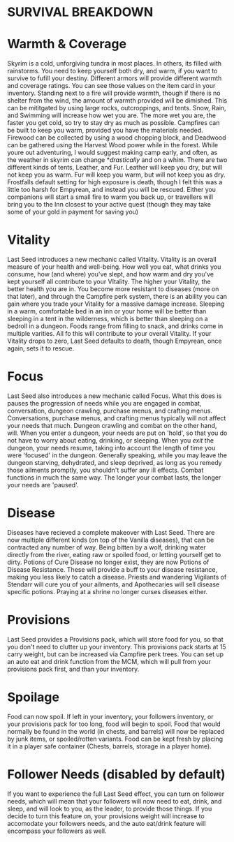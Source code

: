 # **SURVIVAL BREAKDOWN**


# Warmth & Coverage
Skyrim is a cold, unforgiving tundra in most places. In others, its filled with rainstorms. You need to keep yourself both dry, and warm, if you want to survive to fufill your destiny. Different armors will provide different warmth and coverage ratings. You can see those values on the item card in your inventory. Standing next to a fire will provide warmth, though if there is no shelter from the wind, the amount of warmth provided will be dimished. This can be mititgated by using large rocks, outcroppings, and tents. Snow, Rain, and Swimming will increase how wet you are. The more wet you are, the faster you get cold, so try to stay dry as much as possible. Campfires can be built to keep you warm, provided you have the materials needed. Firewood can be collected by using a wood chopping block, and Deadwood can be gathered using the Harvest Wood power while in the forest. While youre out adventuring, I would suggest making camp early, and often, as the weather in skyrim can change **drastically* and on a whim. There are two different kinds of tents, Leather, and Fur. Leather will keep you dry, but will not keep you as warm. Fur will keep you warm, but will not keep you as dry. Frostfalls default setting for high exposure
 is death, though I felt this was a little too harsh for Empyrean, and instead you will be rescued. Either you companions will start a small fire to warm you back up, or travellers will bring you to the Inn closest to your active quest (though they may take some of your gold in payment for saving you)
 

# Vitality
Last Seed introduces a new mechanic called Vitality. Vitality is an overall measure of your health and well-being. How well you eat, what drinks you consume, how (and where) you've slept, and how warm and dry you've kept yourself all contribute to your VItality. The higher your Vitality, the better health you are in. You become more resistant to diseases (more on that later), and through the Campfire perk system, there is an ability you can gain where you trade your Vitality for a massive damage increase. Sleeping in a warm, comfortable bed in an inn or your home will be better than sleeping in a tent in the wilderness, which is better than sleeping on a bedroll in a dungeon. Foods range from filling to snack, and drinks come in multiple varities. All fo this will contribute to your overall Vitality. If your Vitality drops to zero, Last Seed defaults to death, though Empyrean, once again, sets it to rescue.


# Focus
Last Seed also introduces a new mechanic called Focus. What this does is pauses the progression of needs while you are engaged in combat, conversation, dungeon crawling, purchase menus, and crafting menus. Conversations, purchase menus, and crafting menus typically will not affect your needs that much. Dungeon crawling and combat on the other hand, will. When you enter a dungeon, your needs are put on 'hold', so that you do not have to worry about eating, drinking, or sleeping. When you *exit* the dungeon, your needs resume, taking into account the length of time you were 'focused' in the dungeon. Generally speaking, while you may leave the dungeon starving, dehydrated, and sleep deprived, as long as you remedy those ailments promptly, you shouldn't suffer any ill effects. Combat functions in much the same way. The longer your combat lasts, the longer your needs are 'paused'.


# Disease
Diseases have recieved a complete makeover with Last Seed. There are now multiple different kinds (on top of the Vanilla diseases), that can be contracted any number of way. Being bitten by a wolf, drinking water directly from the river, eating raw or spoiled food, or letting yourself get to dirty. Potions of Cure Disease no longer exist, they are now Potions of Disease Resistance. These will provide a buff to your disease resistance, making you less likely to catch a disease. Priests and wandering Vigilants of Stendarr will cure you of your ailments, and Apothecaries will sell disease specific potions. Praying at a shrine no longer curses diseases either.


# Provisions
Last Seed provides a Provisions pack, which will store food for you, so that you don't need to clutter up your inventory. This provisions pack starts at 15 carry weight, but can be increased via Campfire perk trees. You can set up an auto eat and drink function from the MCM, which will pull from your provisions pack first, and than your inventory. 


# Spoilage
Food can now spoil. If left in your inventory, your followers inventory, or your provisions pack for too long, food will begin to spoil. Food that would normally be found in the world (in chests, and barrels) will now be replaced by junk items, or spoiled/rotten variants. Food can be kept fresh by placing it in a player safe container (Chests, barrels, storage in a player home).


# Follower Needs (disabled by default)
If you want to experience the full Last Seed effect, you can turn on follower needs, which will mean that your followers will now need to eat, drink, and sleep, and will look to you, as the leader, to provide those things. If you decide to turn this feature on, your provisions weight will increase to accomodate your followers needs, and the auto eat/drink feature will encompass your followers as well.
